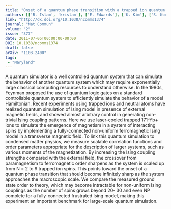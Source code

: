 ```yaml
---
title: "Onset of a quantum phase transition with a trapped ion quantum simulator"
authors: [['R. Islam', 'krislam'], ['E. Edwards'], ['K. Kim'], ['S. Korenblit'], ['C. Noh'], ['H. Carmichael'], ['G. Lin'], ['L. Duan'], ['C. Joseph Wang'], ['J. Freericks'], ['C. Monroe']]
link: "http://dx.doi.org/10.1038/ncomms1374"
journal: "Nat Commun"
volume: "2"
issue: "377"
date: 2011-07-05T00:00:00-00:00
DOI: 10.1038/ncomms1374
draft: false
arXiv: "1103.2400"
tags:
 - "Maryland"
---
```



A quantum simulator is a well controlled quantum system that can simulate the
behavior of another quantum system which may require exponentially large
classical computing resources to understand otherwise. In the 1980s, Feynman
proposed the use of quantum logic gates on a standard controllable quantum
system to efficiently simulate the behavior of a model Hamiltonian. Recent
experiments using trapped ions and neutral atoms have realized quantum
simulation of Ising model in presence of external magnetic fields, and showed
almost arbitrary control in generating non-trivial Ising coupling patterns.
Here we use laser-cooled trapped 171-Yb+ ions to simulate the emergence of
magnetism in a system of interacting spins by implementing a fully-connected
non-uniform ferromagnetic Ising model in a transverse magnetic field. To link
this quantum simulation to condensed matter physics, we measure scalable
correlation functions and order parameters appropriate for the description of
larger systems, such as various moments of the magnetization. By increasing the
Ising coupling strengths compared with the external field, the crossover from
paramagnetism to ferromagnetic order sharpens as the system is scaled up from N
= 2 to 9 trapped ion spins. This points toward the onset of a quantum phase
transition that should become infinitely sharp as the system approaches the
macroscopic scale. We compare the measured ground state order to theory, which
may become intractable for non-uniform Ising couplings as the number of spins
grows beyond 20- 30 and even NP complete for a fully-connected frustrated Ising
model, making this experiment an important benchmark for large-scale quantum
simulation.
